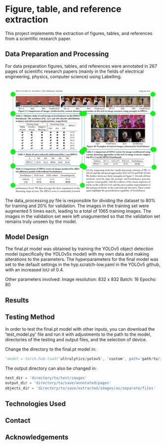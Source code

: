 # Figure, table, and reference extraction 
This project implements the extraction of figures, tables, and references from a scientific research paper. 


## Data Preparation and Processing 
For data preparation figures, tables, and references were annotated in 267 pages of scientific research papers (mainly in the fields of electrical engineering, physics, computer science) using LabelImg. 

![Labeling process](Figures/data_prep.png)

The data_processing.py file is responsible for dividing the dataset to 80% for training and 20% for validation. 
The images in the training set were augmented 5 times each, leading to a total of 1065 training images. The images in the validation set were left unagumented so that the validation set remains truly unseen by the model. 

## Model Design 
The final.pt model was obtained by training the YOLOv5 object detection model (specifically the YOLOv5s model) with my own data and making alterations to the parameters. The hyperparameters for the final model was set to the default settings in the hyp.scratch-low.yaml in the YOLOv5 github, with an increased IoU of 0.4.

Other parameters involved: 
    Image resolution: 832 x 832
    Batch: 16
    Epochs: 80

## Results 

## Testing Method  
In order to test the final.pt model with other inputs, you can download the 'test_model.py' file and run it with adjustments to the path to the model, directories of the testing and output files, and the selection of device. 

Change the directory to the final.pt model in:
```python
'model = torch.hub.load('ultralytics/yolov5', 'custom', path='path/to/installed/extraction.pt/model')' 
```

The output directory can also be changed in: 
```python
test_dir = 'directory/to/test/images'
output_dir = 'directory/to/save/annotated/pages'
objects_dir = 'directory/to/save/extracted/images/as/separate/files'
```

## Technologies Used

## Contact

## Acknowledgements 